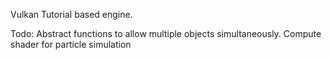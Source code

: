 Vulkan Tutorial based engine.

Todo: 
Abstract functions to allow multiple objects simultaneously. 
Compute shader for particle simulation

